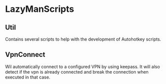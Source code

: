 LazyManScripts
==============

Util
----
Contains several scripts to help with the development of Autohotkey scripts.

VpnConnect
----------
Wil automatically connect to a configured VPN by using keepass. It will also detect if the vpn is already connected and break the connection when executed in that case.